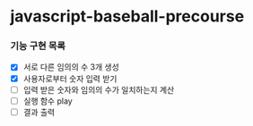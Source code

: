 # javascript-baseball-precourse

### 기능 구현 목록

- [x] 서로 다른 임의의 수 3개 생성
- [x] 사용자로부터 숫자 입력 받기
- [ ] 입력 받은 숫자와 임의의 수가 일치하는지 계산
- [ ] 실행 함수 play
- [ ] 결과 출력